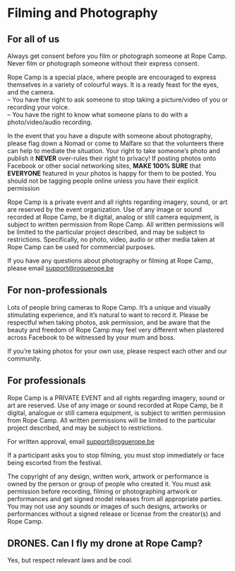 # Filming and Photography

## For all of us

Always get consent before you film or photograph someone at Rope Camp. Never film or photograph someone without their express consent.

Rope Camp is a special place, where people are encouraged to express themselves in a variety of colourful ways. It is a ready feast for the eyes, and the camera.  
– You have the right to ask someone to stop taking a picture/video of you or recording your voice.  
– You have the right to know what someone plans to do with a photo/video/audio recording.

In the event that you have a dispute with someone about photography, please flag down a Nomad or come to Malfare so that the volunteers there can help to mediate the situation. Your right to take someone’s photo and publish it **NEVER** over-rules their right to privacy! If posting photos onto Facebook or other social networking sites, **MAKE 100% SURE** that **EVERYONE** featured in your photos is happy for them to be posted. You should not be tagging people online unless you have their explicit permission

Rope Camp is a private event and all rights regarding imagery, sound, or art are reserved by the event organization. Use of any image or sound recorded at Rope Camp, be it digital, analog or still camera equipment, is subject to written permission from Rope Camp. All written permissions will be limited to the particular project described, and may be subject to restrictions. Specifically, no photo, video, audio or other media taken at Rope Camp can be used for commercial purposes.

If you have any questions about photography or filming at Rope Camp, please email [support@roguerope.be](mailto:support@roguerope.be)

## For non-professionals

Lots of people bring cameras to Rope Camp. It’s a unique and visually stimulating experience, and it’s natural to want to record it. Please be respectful when taking photos, ask permission, and be aware that the beauty and freedom of Rope Camp may feel very different when plastered across Facebook to be witnessed by your mum and boss.

If you’re taking photos for your own use, please respect each other and our community.

## For professionals

Rope Camp is a PRIVATE EVENT and all rights regarding imagery, sound or art are reserved. Use of any image or sound recorded at Rope Camp, be it digital, analogue or still camera equipment, is subject to written permission from Rope Camp. All written permissions will be limited to the particular project described, and may be subject to restrictions.

For written approval, email [support@roguerope.be](mailto:support@roguerope.be)

If a participant asks you to stop filming, you must stop immediately or face being escorted from the festival.

The copyright of any design, written work, artwork or performance is owned by the person or group of people who created it. You must ask permission before recording, filming or photographing artwork or performances and get signed model releases from all appropriate parties. You may not use any sounds or images of such designs, artworks or performances without a signed release or license from the creator\(s\) and Rope Camp.

## DRONES. Can I fly my drone at Rope Camp?

Yes, but respect relevant laws and be cool.

